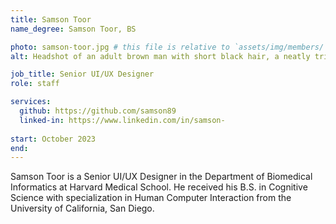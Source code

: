 ```yaml
---
title: Samson Toor
name_degree: Samson Toor, BS

photo: samson-toor.jpg # this file is relative to `assets/img/members/`
alt: Headshot of an adult brown man with short black hair, a neatly trimmed full beard, and large, gold rimmed browline eyeglasses wearing a black button-up. He is situated in front of a blurred outdoor setting.

job_title: Senior UI/UX Designer
role: staff

services:
  github: https://github.com/samson89
  linked-in: https://www.linkedin.com/in/samson-
  
start: October 2023
end:
---
```

Samson Toor is a Senior UI/UX Designer in the Department of Biomedical Informatics at Harvard Medical School. 
He received his B.S. in Cognitive Science with specialization in Human Computer Interaction from the University of California, San Diego.
